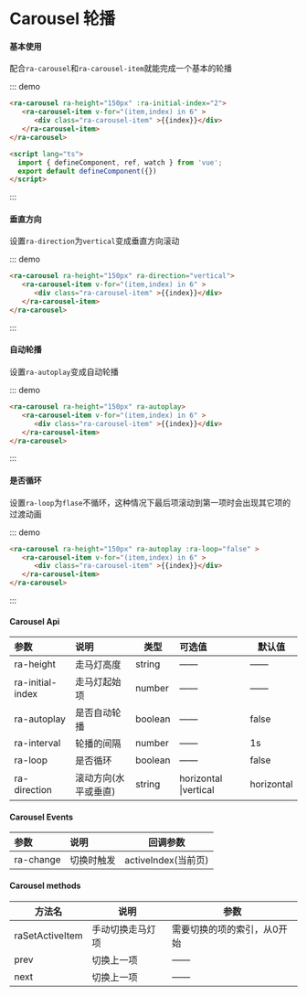 # Carousel 轮播

#### 基本使用

配合`ra-carousel`和`ra-carousel-item`就能完成一个基本的轮播

::: demo

```html
<ra-carousel ra-height="150px" :ra-initial-index="2">
   <ra-carousel-item v-for="(item,index) in 6" >
      <div class="ra-carousel-item" >{{index}}</div>
   </ra-carousel-item>
</ra-carousel>

<script lang="ts">
  import { defineComponent, ref, watch } from 'vue';
  export default defineComponent({})
</script>
```

:::

#### 垂直方向

设置`ra-direction`为`vertical`变成垂直方向滚动

::: demo

```html
<ra-carousel ra-height="150px" ra-direction="vertical">
   <ra-carousel-item v-for="(item,index) in 6" >
      <div class="ra-carousel-item" >{{index}}</div>
   </ra-carousel-item>
</ra-carousel>
```

:::



#### 自动轮播

设置`ra-autoplay`变成自动轮播

::: demo

```html
<ra-carousel ra-height="150px" ra-autoplay>
   <ra-carousel-item v-for="(item,index) in 6" >
      <div class="ra-carousel-item" >{{index}}</div>
   </ra-carousel-item>
</ra-carousel>
```

:::



#### 是否循环

设置`ra-loop`为`flase`不循环，这种情况下最后项滚动到第一项时会出现其它项的过渡动画

::: demo

```html
<ra-carousel ra-height="150px" ra-autoplay :ra-loop="false" >
   <ra-carousel-item v-for="(item,index) in 6" >
      <div class="ra-carousel-item" >{{index}}</div>
   </ra-carousel-item>
</ra-carousel>
```

:::

#### Carousel Api

| 参数             | 说明                 | 类型    | 可选值                | 默认值     |
| :--------------- | :------------------- | ------- | :-------------------- | ---------- |
| ra-height        | 走马灯高度           | string  | ——                    | ——         |
| ra-initial-index | 走马灯起始项         | number  | ——                    | ——         |
| ra-autoplay      | 是否自动轮播         | boolean | ——                    | false      |
| ra-interval      | 轮播的间隔           | number  | ——                    | 1s         |
| ra-loop          | 是否循环             | boolean | ——                    | false      |
| ra-direction     | 滚动方向(水平或垂直) | string  | horizontal \|vertical | horizontal |



#### Carousel Events

| 参数      | 说明       | 回调参数            |
| :-------- | :--------- | ------------------- |
| ra-change | 切换时触发 | activeIndex(当前页) |



#### Carousel methods

| 方法名          | 说明             | 参数                        |
| --------------- | ---------------- | --------------------------- |
| raSetActiveItem | 手动切换走马灯项 | 需要切换的项的索引，从0开始 |
| prev            | 切换上一项       | ——                          |
| next            | 切换上一项       | ——                          |

